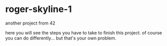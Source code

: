 # roger-skyline-1
another project from 42

here you will see the steps you have to take to finish this project.
of course you can do differently... but that's your own problem.

